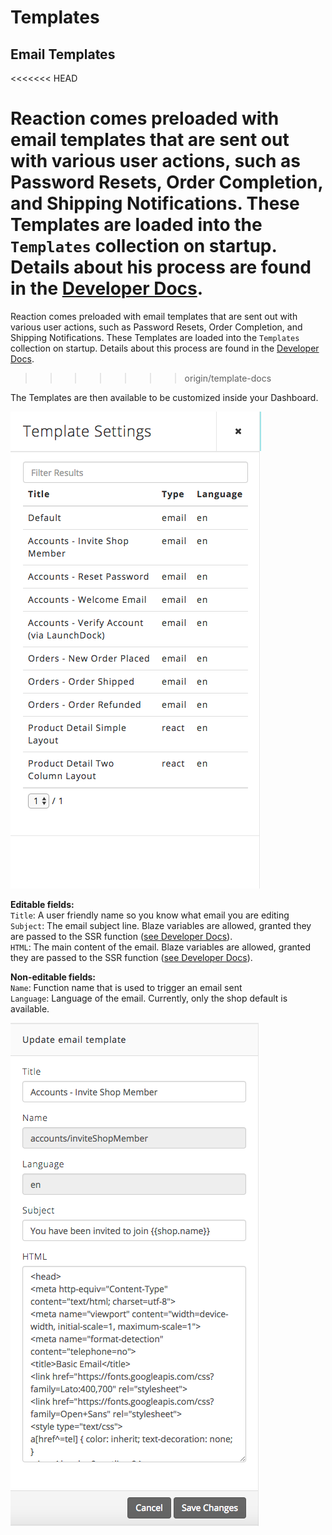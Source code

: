 # Templates

## Email Templates
<<<<<<< HEAD

Reaction comes preloaded with email templates that are sent out with various user actions, such as Password Resets, Order Completion, and Shipping Notifications. These Templates are loaded into the `Templates` collection on startup. Details about his process are found in the [Developer Docs](/developer/themes/register-email.md).
=======
Reaction comes preloaded with email templates that are sent out with various user actions, such as Password Resets, Order Completion, and Shipping Notifications. These Templates are loaded into the `Templates` collection on startup. Details about this process are found in the [Developer Docs](/developer/themes/register-email.md).
>>>>>>> origin/template-docs

The Templates are then available to be customized inside your Dashboard.

![](/assets/admin-email-templates-list.png "Email Templates List")

**Editable fields:**  
`Title`: A user friendly name so you know what email you are editing  
`Subject`: The email subject line. Blaze variables are allowed, granted they are passed to the SSR function ([see Developer Docs](/developer/themes/register-email.md)).  
`HTML`: The main content of the email. Blaze variables are allowed, granted they are passed to the SSR function ([see Developer Docs](/developer/themes/register-email.md)).

**Non-editable fields:**  
`Name`: Function name that is used to trigger an email sent  
`Language`: Language of the email. Currently, only the shop default is available.

![](/assets/admin-email-templates-editing.png "Edit Email Templates")
